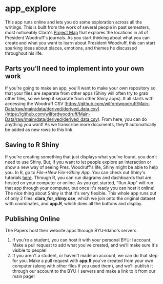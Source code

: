 # app_explore
This app runs online and lets you do some exploration across all the writings. This is built from the work of several people in past semesters, most noticeably Clara's [Project Map](https://clarabrobergseniorproject.netlify.app/posts/final_project/) that explores the locations in all of President Woodruff's journals. As you start thinking about what you can create and what you want to learn about President Woodruff, this can start sparking ideas about places, emotions, and themes he discussed throughout his life.
<br/>

## Parts you'll need to implement into your own work
If you're going to make an app, you'll want to make your own repository so that your files are separate from other apps (Shiny will often try to grab other files, so we keep it separate from other Shiny apps).
It all starts with accessing the Woodruff CSV [https://github.com/wilfordwoodruff/Main-Data/raw/main/data/derived/derived_data.csv](https://github.com/wilfordwoodruff/Main-Data/raw/main/data/derived/derived_data.csv). From here, you can do anything you want! As we transcribe more documents, they'll automatically be added as new rows to this link.

## Saving to R Shiny
If you're creating something that just displays what you've found, you don't need to use Shiny. But, if you want to let people explore an interaction or show a new way of seeing Pres. Woodruff's life, Shiny might be able to help you. In R, go to *File->New File->Shiny App*. You can check out Shiny's tutorials [here](https://shiny.posit.co/r/getstarted/shiny-basics/lesson1/). Through R, you can run diagrams and dashboards that are hosted on your computer or online. As you get started, "Run App" will run that app through your computer, but once it's ready you can host it online!
<br/>
The nice thing about Shiny is that it's very flexible. This whole app runs out of only 2 files: **clara_for_shiny.csv**, which we join onto the original dataset with coordinates, and **app.R**, which does all the buttons and display.
## Publishing Online 
The Papers host their website apps through BYU-Idaho's servers. 
1. If you're a student, you can host it with your personal BYU-I account. Make a pull request to add what you've created, and we'll make sure it's visible to people!
2. If you aren't a student, or haven't made an account, we can do that step for you. Make a pull request with **app.R** you've created from your own computer (along with other files if you used them), and we'll publish it through our account to the BYU-I servers and make a link to it from our main page!

